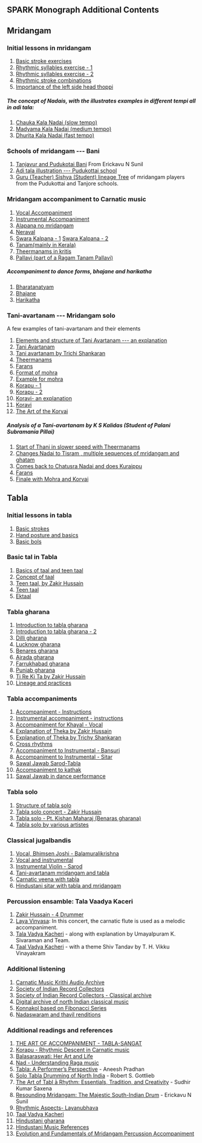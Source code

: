 ## SPARK Monograph Additional Contents

## Mridangam
### Initial lessons in mridangam
1. [Basic stroke exercises](https://youtu.be/biXasK3X2EI)
2. [Rhythmic syllables exercise - 1](https://www.youtube.com/watch?v=hlJXnyEupDs&t=49s)
3. [Rhythmic syllables exercise - 2](https://www.youtube.com/watch?v=EpD0LYmhQkI&list=PLBjXyeBZLWCUAaiRn4dNlf_atzoiz_ofv&index=4)
4. [Rhythmic stroke combinations](https://youtu.be/hlJXnyEupDs?t=1067)
5. [Importance of the left side head thoppi](https://youtu.be/7u-hiSKwUd8?t=255)

##### The concept of Nadais, with the illustrates examples in different tempi all in adi tala:
1. [Chauka Kala Nadai (slow tempo)](https://youtu.be/fk07KY7lPlo?t=3864)
2. [Madyama Kala Nadai (medium tempo)](https://youtu.be/fk07KY7lPlo?t=3907)
3. [Dhurita Kala Nadai (fast tempo)](https://youtu.be/fk07KY7lPlo?t=3953)

### Schools of mridangam --- Bani
1. [Tanjavur and Pudukotai Bani](https://youtu.be/_83dUdLw87o?t=99) From Erickavu N Sunil
2. [Adi tala illustration --- Pudukottai school](https://youtu.be/8OmSC0TL8YQ?t=1272)
3. [Guru (Teacher) Sishya (Student) lineage Tree](http://www.carnaticcorner.com/articles/guru-sishya-mridangists.html) of mridangam players from the Pudukottai and Tanjore schools.

### Mridangam accompaniment to Carnatic music
1. [Vocal Accompaniment](https://youtu.be/Nvn-7H_GIdA?t=685)
2. [Instrumental Accompaniment](https://youtu.be/RcUGppUD2J8?t=1412)
3. [Alapana no mridangam](https://youtu.be/hECvvLVgDIU)
4. [Neraval](https://youtu.be/0kFLHBihXbY)
5. [Swara Kalpana - 1](https://youtu.be/Peg8m5Jb2b0) [Swara Kalpana - 2](https://youtu.be/U-vThKPxv6U?t=3027)
6. [Tanam(mainly in Kerala)](https://youtu.be/vJBF3AM_an4?t=1039)
7. [Theermanams in kritis](https://youtu.be/FG8qGgXZDNY?t=1069)
8. [Pallavi (part of a Ragam Tanam Pallavi)](https://youtu.be/Jph6jzZM72A?t=16)

##### Accompaniment to dance forms, bhajane and harikatha
1. [Bharatanatyam](https://youtu.be/qjbq8nG72RI?t=34)
2. [Bhajane](https://www.youtube.com/watch?v=6rUJEr7cCb0&t=356s)
3. [Harikatha](https://www.youtube.com/watch?v=Vy7DoFIJx-4)

### Tani-avartanam --- Mridangam solo
A few examples of tani-avartanam and their elements
1. [Elements and structure of Tani Avartanam --- an explanation](https://youtu.be/2hIAK8XGIT4)
2. [Tani Avartanam](https://www.youtube.com/user/indiandrumbeats/videos)
3. [Tani avartanam by Trichi Shankaran](https://www.youtube.com/watch?v=5OX2TuHmtSI)
4. [Theermanams](https://youtu.be/8OmSC0TL8YQ?t=3688)
5. [Farans](https://youtu.be/fk07KY7lPlo?t=5540)
6. [Format of mohra](https://youtu.be/d8_NvS3DJ2E?t=244)
7. [Example for mohra](https://youtu.be/fk07KY7lPlo?t=5577)
8. [Korapu - 1](https://youtu.be/mGFxqw7nIcs)
9. [Korapu - 2](https://youtu.be/iZXfx7pRJ5s)
10. [Koravi- an explanation](https://youtu.be/aGUK9-tyVAs?t=2814)
11. [Koravi](https://youtu.be/EEAWV1EeGXY?t=332)
12. [The Art of the Korvai](https://www.youtube.com/watch?v=UElp04xS5zg)

##### Analysis of a Tani-avartanam by K S Kalidas (Student of Palani Subramania Pillai)
1. [Start of Thani in slower speed with Theermanams](https://www.youtube.com/watch?v=dG1LZ5-RDoU)
2. [Changes Nadai to Tisram , multiple sequences of mridangam and ghatam](https://youtu.be/dG1LZ5-RDoU?t=260)
3. [Comes back to Chatusra Nadai and does Kuraippu](https://youtu.be/dG1LZ5-RDoU?t=664)
4. [Farans](https://youtu.be/dG1LZ5-RDoU?t=968)
5. [Finale with Mohra and Korvai](https://youtu.be/dG1LZ5-RDoU?t=1008)



## Tabla
### Initial lessons in tabla
1. [Basic strokes](https://chandrakantha.com/tablasite/bsicbols.htm)
2. [Hand posture and basics](https://www.youtube.com/watch?v=mLB4qblMi9M)
3. [Basic bols](https://www.youtube.com/watch?v=fbIm5y0pxr8)

### Basic tal in Tabla
1. [Basics of taal and teen taal](https://www.youtube.com/watch?v=X1YmwoeBwYk)
2. [Concept of taal](https://www.youtube.com/watch?v=xcPUnpOLDYM)
3. [Teen taal, by Zakir Hussain](https://youtu.be/rlCWnGwWqXk?t=173)
4. [Teen taal](https://www.youtube.com/watch?v=RYm_mjrxquo)
5. [Ektaal](https://www.youtube.com/watch?v=-6VpKG1Iq_Y)


### Tabla gharana
1. [Introduction to tabla gharana](https://www.youtube.com/watch?v=Z_eAB6M5YOs)
2. [Introduction to tabla gharana - 2](https://www.youtube.com/watch?v=RbVtqIao1BI)
3. [Dilli gharana](https://www.youtube.com/watch?v=Yx0LO281JNs)
4. [Lucknow gharana](https://www.youtube.com/watch?v=PcZZppKMY9w&list=PLmUEimMp8KrqrrYra5ZyNautodEEF7Q7k&index=6)
5. [Benares gharana](https://www.youtube.com/watch?v=U2JIb90p-44)
6. [Ajrada gharana](https://scroll.in/article/820739/listen-habibuddin-khan-of-the-ajrada-gharana-displays-his-mastery-and-wit-with-the-tabla)
7. [Farrukhabad gharana](https://youtu.be/S6v9hsuPpa4?t=26)
8. [Punjab gharana](https://www.youtube.com/watch?v=RL90kOckPAY)
9. [Ti Re Ki Ta by Zakir Hussain](https://youtu.be/q4u0AEl7xHw)
10. [Lineage and practices](https://digitabla.com/tabla-tradition/)


### Tabla accompaniments
1. [Accompaniment - Instructions](https://www.youtube.com/watch?v=b3FIVaFZdiM)
2. [Instrumental accompaniment - instructions](https://www.youtube.com/watch?v=LNcTFNHEd2U)
3. [Accompaniment for Khayal - Vocal](https://youtu.be/-2RycKJJKQY?t=1847)
4. [Explanation of Theka by Zakir Hussain](https://youtu.be/rlCWnGwWqXk?t=155)
5. [Explanation of Theka by Trichy Shankaran](https://youtu.be/8OmSC0TL8YQ?t=1176)
6. [Cross rhythms](https://youtu.be/-2RycKJJKQY?t=1707)
7. [Accompaniment to Instrumental - Bansuri](https://youtu.be/O2K0ptoYpuc?t=1989)
8. [Accompaniment to Instrumental - Sitar](https://www.youtube.com/watch?v=fg_sHArZj4s)
9. [Sawal Jawab Sarod-Tabla](https://www.youtube.com/watch?v=HtEb7RfDri0)
10. [Accompaniment to kathak](https://www.youtube.com/watch?v=KDSNydogusg)
11. [Sawal Jawab in dance performance](https://youtu.be/mPmtGGxjKx0?t=44)

### Tabla solo
1. [Structure of tabla solo](https://youtu.be/rlCWnGwWqXk?t=215)
2. [Tabla solo concert - Zakir Hussain](https://www.youtube.com/watch?v=ZtRPB8xHP8M)
3. [Tabla solo - Pt. Kishan Maharaj (Benaras gharana)](https://www.youtube.com/watch?v=YDpbRSRB0zE)
4. [Tabla solo by various artistes](https://www.youtube.com/playlist?list=PLeMnggaMTpf1g6kq9fjhOAVIVecf3YQ6O)

### Classical jugalbandis
1. [Vocal, Bhimsen Joshi - Balamuralikrishna](https://www.youtube.com/watch?v=uWPFHYvGav4)
2. [Vocal and instrumental](https://www.youtube.com/watch?v=U1cM_fYohIo)
3. [Instrumental Violin - Sarod](https://www.youtube.com/watch?v=ChLKGBbaBPg)
4. [Tani-avartanam mridangam and tabla](https://www.youtube.com/watch?v=JvFUxOjk4_M)
5. [Carnatic veena with tabla](https://www.youtube.com/watch?v=sFLh4uYxbe0)
6. [Hindustani sitar with tabla and mridangam](https://www.youtube.com/watch?v=LH7Jzwjp41w)


### Percussion ensamble: Tala Vaadya Kaceri
1. [Zakir Hussain - 4 Drummer](https://www.youtube.com/watch?v=Zy_CvwElJ28)
2. [Laya Vinyasa](https://www.youtube.com/watch?v=IjU2AJq34oo): In this concert, the carnatic flute is used as a melodic accompaniment.
3. [Tala Vadya Kacheri](https://www.youtube.com/watch?v=pViExwiwQTA) - along with explanation by Umayalpuram K. Sivaraman and Team.
4. [Taal Vadya Kacheri](https://www.youtube.com/watch?v=FS6ec2QUxSI) - with a theme Shiv Tandav by T. H. Vikku Vinayakram


### Additional listening
1. [Carnatic Music Krithi Audio Archive](http://www.shivkumar.org/music/index.html)
2. [Society of Indian Record Collectors](https://archive.org/details/MudritSangeet)
3. [Society of Indian Record Collectors - Classical archive](https://archive.org/details/@chandoba1952?and%5B%5D=Tabla)
4. [Digital archive of north Indian classical music](https://eap.bl.uk/project/EAP132)
5. [Konnakol based on Fibonacci Series](https://www.youtube.com/watch?v=mOMLRMfIYf0)
6. [Nadaswaram and thavil renditions](https://www.youtube.com/playlist?list=PLTxTDSSOEwjJuaQo6dHHJQFA0aIAa1f-T)


### Additional readings and references
1. [THE ART OF ACCOMPANIMENT - TABLA-SANGAT](https://www.india-instruments.com/the-art-of-accompaniment-tabla-sangat-with-ashis-paul.html)
2. [Korapu - Rhythmic Descent in Carnatic music](https://www.academia.edu/36662438/Rhythmic_Descent_in_Karnatic_Music_Principles_Practice_and_standardization) 
3. [Balasaraswati: Her Art and Life](https://www.amazon.com/Balasaraswati-Douglas-M-Knight-Jr/dp/9387578127/ref=tmm_pap_swatch_0?_encoding=UTF8&qid=&sr=)
4. [Nad - Understanding Raga music](https://www.amazon.in/Nad-BPI-India/dp/8186982078/ref=tmm_pap_swatch_0?_encoding=UTF8&qid=&sr=)
5. [Tabla: A Performer’s Perspective](https://aneeshpradhan.com/product/tabla-a-performers-perspective/) - Aneesh Pradhan
6. [Solo Tabla Drumming of North India](https://www.amazon.in/Solo-Tabla-Drumming-North-India/dp/8120810953) - Robert S. Gottlieb
7. [The Art of Tabl ̄a Rhythm: Essentials, Tradition, and Creativity](https://www.amazon.in/Art-Tabla-Rhythm-Essentials-Creativity/dp/8124603685) - Sudhir Kumar Saxena
8. [Resounding Mridangam: The Majestic South-Indian Drum](https://www.amazon.in/Resounding-Mridangam-Majestic-South-Indian-Drum/dp/B08XXZXRDY/ref=sr_1_1?crid=QKB7KG8E9WM3&keywords=Resounding+Mridangam%3A+The+Majestic+South+Indian+Drum.&qid=1643544233&s=books&sprefix=resounding+mridangam+the+majestic+south+indian+drum.+%2Cstripbooks%2C350&sr=1-1) - Erickavu N Sunil
9. [Rhythmic Aspects- Layanubhava](http://carnatica.net/sangeet/layanubhava1.htm)
10. [Taal Vadya Kacheri](https://tabla.org/taalvadya-kachari)
11. [Hindustani gharana](https://www.wikiwand.com/en/Gharana)
12. [Hindustani Music References](https://medium.com/kavyavriksha/hindustani-music-references-f1c850c10530)
13. [Evolution and Fundamentals of Mridangam Percussion Accompaniment](https://medium.com/kavyavriksha/evolution-and-fundamentals-of-mridangam-percussion-accompaniment-9a4d63cc6ac0)






